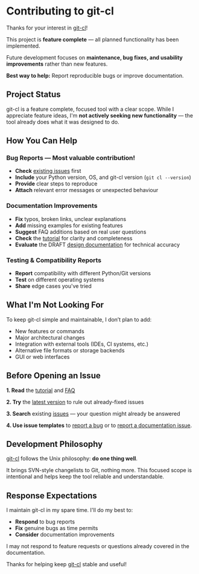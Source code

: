 # Contributing to git-cl

Thanks for your interest in [git-cl](https://github.com/BHFock/git-cl)! 

This project is **feature complete** — all planned functionality has been implemented.

Future development focuses on **maintenance, bug fixes, and usability improvements** rather than new features.

**Best way to help:** Report reproducible bugs or improve documentation.

## Project Status

git-cl is a feature complete, focused tool with a clear scope. While I appreciate feature ideas, I'm **not actively seeking new functionality** — the tool already does what it was designed to do.

## How You Can Help

### Bug Reports — Most valuable contribution!

- **Check** [existing issues](https://github.com/BHFock/git-cl/issues) first
- **Include** your Python version, OS, and git-cl version (`git cl --version`)
- **Provide** clear steps to reproduce
- **Attach** relevant error messages or unexpected behaviour

### Documentation Improvements

- **Fix** typos, broken links, unclear explanations
- **Add** missing examples for existing features  
- **Suggest** FAQ additions based on real user questions
- **Check** the [tutorial](docs/tutorial.md) for clarity and completeness
- **Evaluate** the DRAFT [design documentation](docs/design-notes.md) for technical accuracy

### Testing & Compatibility Reports

- **Report** compatibility with different Python/Git versions
- **Test** on different operating systems
- **Share** edge cases you've tried

## What I'm Not Looking For

To keep git-cl simple and maintainable, I don’t plan to add:

- New features or commands
- Major architectural changes
- Integration with external tools (IDEs, CI systems, etc.)
- Alternative file formats or storage backends
- GUI or web interfaces

## Before Opening an Issue

**1. Read** the [tutorial](docs/tutorial.md) and [FAQ](docs/tutorial.md#5-faq--common-pitfalls)

**2. Try** the [latest version](https://raw.githubusercontent.com/BHFock/git-cl/main/git-cl) to rule out already-fixed issues

**3. Search** existing [issues](https://github.com/BHFock/git-cl/issues) — your question might already be answered

**4. Use issue templates** to [report a bug](https://github.com/BHFock/git-cl/issues/new?template=bug_report.md) or to [report a documentation issue](https://github.com/BHFock/git-cl/issues/new?template=documentation-issue.md).

## Development Philosophy

[git-cl](https://github.com/BHFock/git-cl) follows the Unix philosophy: **do one thing well**. 

It brings SVN-style changelists to Git, nothing more. This focused scope is intentional and helps keep the tool reliable and understandable.

## Response Expectations

I maintain git-cl in my spare time. I'll do my best to:

- **Respond** to bug reports
- **Fix** genuine bugs as time permits
- **Consider** documentation improvements

I may not respond to feature requests or questions already covered in the documentation.

Thanks for helping keep [git-cl](https://github.com/BHFock/git-cl) stable and useful!
